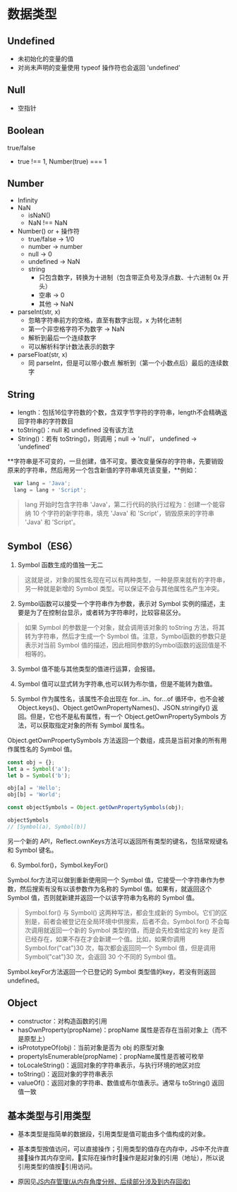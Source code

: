 # 数据类型
## Undefined
  - 未初始化的变量的值
  - 对尚未声明的变量使用 typeof 操作符也会返回 'undefined'

## Null
  - 空指针

## Boolean
true/false
- true !== 1, Number(true) === 1

## Number
- Infinity
- NaN
  - isNaN()
  - NaN !== NaN
- Number() or + 操作符
  - true/false -> 1/0
  - number -> number
  - null -> 0    
  - undefined -> NaN
  - string
    - 只包含数字，转换为十进制（包含带正负号及浮点数、十六进制 0x 开头）
    - 空串 -> 0
    - 其他 -> NaN
- parseInt(str, x)
  - 忽略字符串前方的空格，直至有数字出现，x 为转化进制
  - 第一个非空格字符不为数字 -> NaN
  - 解析到最后一个连续数字
  - 可以解析科学计数法表示的数字
- parseFloat(str, x)
  - 同 parseInt，但是可以带小数点 解析到（第一个小数点后）最后的连续数字

## String
- length：包括16位字符数的个数，含双字节字符的字符串，length不会精确返回字符串的字符数目
- toString()：null 和 undefined 没有该方法
- String()：若有 toString()，则调用；null -> 'null'，
  undefined -> 'undefined'

**字符串是不可变的，一旦创建，值不可变。要改变量保存的字符串，先要销毁原来的字符串，然后用另一个包含新值的字符串填充该变量，**例如：

```javascript
  var lang = 'Java';
  lang = lang + 'Script';
``` 

> lang 开始时包含字符串 'Java'，第二行代码的执行过程为：创建一个能容纳 10 个字符的新字符串，填充 'Java' 和 'Script'，销毁原来的字符串 'Java' 和 'Script'。

## Symbol（ES6）

1. Symbol 函数生成的值独一无二
> 这就是说，对象的属性名现在可以有两种类型，一种是原来就有的字符串，另一种就是新增的 Symbol 类型。可以保证不会与其他属性名产生冲突。

2. Symbol函数可以接受一个字符串作为参数，表示对 Symbol 实例的描述，主要是为了在控制台显示，或者转为字符串时，比较容易区分。

> 如果 Symbol 的参数是一个对象，就会调用该对象的 toString 方法，将其转为字符串，然后才生成一个 Symbol 值。注意，Symbol函数的参数只是表示对当前 Symbol 值的描述，因此相同参数的Symbol函数的返回值是不相等的。

3. Symbol 值不能与其他类型的值进行运算，会报错。

4. Symbol 值可以显式转为字符串,也可以转为布尔值，但是不能转为数值。

5. Symbol 作为属性名，该属性不会出现在 for...in、for...of 循环中，也不会被 Object.keys()、Object.getOwnPropertyNames()、JSON.stringify() 返回。但是，它也不是私有属性，有一个 Object.getOwnPropertySymbols 方法，可以获取指定对象的所有 Symbol 属性名。

Object.getOwnPropertySymbols 方法返回一个数组，成员是当前对象的所有用作属性名的 Symbol 值。

```javascript
const obj = {};
let a = Symbol('a');
let b = Symbol('b');

obj[a] = 'Hello';
obj[b] = 'World';

const objectSymbols = Object.getOwnPropertySymbols(obj);

objectSymbols
// [Symbol(a), Symbol(b)]
```

另一个新的 API，Reflect.ownKeys方法可以返回所有类型的键名，包括常规键名和 Symbol 键名。

6. Symbol.for()，Symbol.keyFor()

Symbol.for方法可以做到重新使用同一个 Symbol 值，它接受一个字符串作为参数，然后搜索有没有以该参数作为名称的 Symbol 值。如果有，就返回这个 Symbol 值，否则就新建并返回一个以该字符串为名称的 Symbol 值。

> Symbol.for() 与 Symbol() 这两种写法，都会生成新的 Symbol。它们的区别是，前者会被登记在全局环境中供搜索，后者不会。Symbol.for() 不会每次调用就返回一个新的 Symbol 类型的值，而是会先检查给定的 key 是否已经存在，如果不存在才会新建一个值。比如，如果你调用Symbol.for("cat")30 次，每次都会返回同一个 Symbol 值，但是调用Symbol("cat")30 次，会返回 30 个不同的 Symbol 值。

Symbol.keyFor方法返回一个已登记的 Symbol 类型值的key，若没有则返回 undefined。

## Object
- constructor：对构造函数的引用
- hasOwnProperty(propName)：propName 属性是否存在当前对象上（而不是原型上）
- isPrototypeOf(obj)：当前对象是否为 obj 的原型对象
- propertyIsEnumerable(propName)：propName属性是否被可枚举
- toLocaleString()：返回对象的字符串表示，与执行环境的地区对应
- toString()：返回对象的字符串表示
- valueOf()：返回对象的字符串、数值或布尔值表示。通常与 toString() 返回值一致

## 基本类型与引用类型

- 基本类型是指简单的数据段，引用类型是值可能由多个值构成的对象。

- 基本类型按值访问，可以直接操作；引用类型的值存在内存中，JS中不允许直接操作其内存空间，实际在操作时操作是起对象的引用（地址），所以说引用类型的值按引用访问。

- 原因见[JS内存管理(从内存角度分辨、后续部分涉及到内存回收)](./内存管理.md)